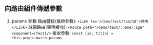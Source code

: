 ## 向路由組件傳遞參數

1. params 參數
   路由鏈接(攜帶參數): `<Link to='/demo/test/tom/18'>詳情</Link>`
   註冊路由(聲明接收): `<Route path="/demo/test/:name/:age" component={Test}/>`
   接收參數: `const {id, title} = this.props.match.params`
